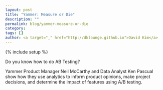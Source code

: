```yaml
---
layout: post
title: "Yammer: Measure or Die"
description: ""
permalink: blog/yammer-measure-or-die
category:
tags: []
author: <a target="_" href="http://dklounge.github.io">David Kim</a>
---
```

{% include setup %}

Do you know how to do AB Testing?

Yammer Product Manager Neil McCarthy and Data Analyst Ken Pascual show how they use analytics to inform product opinions, make project decisions, and determine the impact of features using A/B testing.
